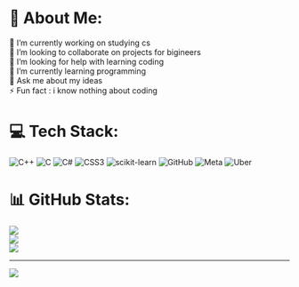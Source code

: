 # 💫 About Me:
🔭 I’m currently working on studying cs<br>👯 I’m looking to collaborate on projects for bigineers<br>🤝 I’m looking for help with learning coding<br>🌱 I’m currently learning programming<br>💬 Ask me about my ideas<br>⚡ Fun fact : i know nothing about coding


# 💻 Tech Stack:
![C++](https://img.shields.io/badge/c++-%2300599C.svg?style=flat-square&logo=c%2B%2B&logoColor=white) ![C](https://img.shields.io/badge/c-%2300599C.svg?style=flat-square&logo=c&logoColor=white) ![C#](https://img.shields.io/badge/c%23-%23239120.svg?style=flat-square&logo=csharp&logoColor=white) ![CSS3](https://img.shields.io/badge/css3-%231572B6.svg?style=flat-square&logo=css3&logoColor=white) ![scikit-learn](https://img.shields.io/badge/scikit--learn-%23F7931E.svg?style=flat-square&logo=scikit-learn&logoColor=white) ![GitHub](https://img.shields.io/badge/github-%23121011.svg?style=flat-square&logo=github&logoColor=white) ![Meta](https://img.shields.io/badge/Meta-%230467DF.svg?style=flat-square&logo=Meta&logoColor=white) ![Uber](https://img.shields.io/badge/Uber-%23000000.svg?style=flat-square&logo=Uber&logoColor=white)
# 📊 GitHub Stats:
![](https://github-readme-stats.vercel.app/api?username=nourava&theme=blueberry&hide_border=false&include_all_commits=false&count_private=false)<br/>
![](https://nirzak-streak-stats.vercel.app/?user=nourava&theme=blueberry&hide_border=false)<br/>
![](https://github-readme-stats.vercel.app/api/top-langs/?username=nourava&theme=blueberry&hide_border=false&include_all_commits=false&count_private=false&layout=compact)

---
[![](https://visitcount.itsvg.in/api?id=nourava&icon=0&color=0)](https://visitcount.itsvg.in)

<!-- Proudly created with GPRM ( https://gprm.itsvg.in ) -->
